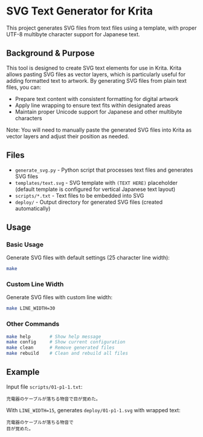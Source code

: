 # SVG Text Generator for Krita

This project generates SVG files from text files using a template, with proper UTF-8 multibyte character support for Japanese text.

## Background & Purpose

This tool is designed to create SVG text elements for use in Krita. Krita allows pasting SVG files as vector layers, which is particularly useful for adding formatted text to artwork. By generating SVG files from plain text files, you can:

- Prepare text content with consistent formatting for digital artwork
- Apply line wrapping to ensure text fits within designated areas
- Maintain proper Unicode support for Japanese and other multibyte characters

Note: You will need to manually paste the generated SVG files into Krita as vector layers and adjust their position as needed.

## Files

- `generate_svg.py` - Python script that processes text files and generates SVG files
- `templates/text.svg` - SVG template with `(TEXT HERE)` placeholder (default template is configured for vertical Japanese text layout)
- `scripts/*.txt` - Text files to be embedded into SVG
- `deploy/` - Output directory for generated SVG files (created automatically)

## Usage

### Basic Usage

Generate SVG files with default settings (25 character line width):
```bash
make
```

### Custom Line Width

Generate SVG files with custom line width:
```bash
make LINE_WIDTH=30
```

### Other Commands

```bash
make help       # Show help message
make config     # Show current configuration
make clean      # Remove generated files
make rebuild    # Clean and rebuild all files
```

## Example

Input file `scripts/01-p1-1.txt`:
```
充電器のケーブルが落ちる物音で目が覚めた。
```

With `LINE_WIDTH=15`, generates `deploy/01-p1-1.svg` with wrapped text:
```
充電器のケーブルが落ちる物音で
目が覚めた。
```
